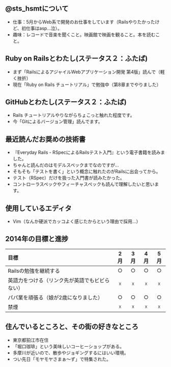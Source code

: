 ## @sts_hsmtについて  
* 仕事：5月からWeb系で開発のお仕事をしています（Railsやりたかったけど、初仕事はasp...泣）。 
* 趣味：レコードで音楽を聞くこと。映画館で映画を観ること。本を読むこと。

## Ruby on Railsとわたし(ステータス２：ふたば)  
* まず「RailsによるアジャイルWebアプリケーション開発 第4版」読んで（軽く挫折）  
* 現在「Ruby on Rails チュートリアル」で勉強中（第8章までやりました）  

## GitHubとわたし(ステータス２：ふたば)
* Rails チュートリアルやりながらちょこっと触れた程度です。  
* 今「Gitによるバージョン管理」読んでます。

## 最近読んだお奨めの技術書
* 『Everyday Rails - RSpecによるRailsテスト入門』という電子書籍を読みました。
* ちゃんと読んだのはモデルスペックまでなのですが...
* そもそも「テストを書く」という概念に触れたのがRailsに出会ってから。
* テスト（RSpec）だけを扱った入門書が読みたかった。
* コントローラスペックやフィーチャスペックも読んで理解したいと思います。

## 使用しているエディタ
* Vim（なんか硬派でカッコよく感じたからという理由で採用...）

## 2014年の目標と進捗
| 目標 | 2月 | 3月 | 4月 | 5月 |
|:-----------|:------------:|:------------:|:------------:|:------------:|
| Railsの勉強を継続する | ○ | ○ | ○ | ○ |
| 英語力をつける（リンク先が英語でもビビらない）| ☓ | ☓ | ☓ | ☓ |
| パパ業を頑張る（娘が2歳になりました） | ○ | ○ | ○ | ○ | 
| 禁煙 | ☓ | ☓ | ☓ | ☓ | 

## 住んでいるところと、その街の好きなところ
* 東京都狛江市在住
* 「堀口珈琲」という美味しいコーヒーショップがある。
* 多摩川が近いので、散歩やジョギングするにはいい環境。
* つい先日「モヤモヤさまぁ～ず」で特集された。

